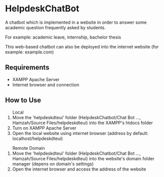 # HelpdeskChatBot
A chatbot which is implemented in a website in order to answer some academic question frequently asked by students.

For example: academic leave, internship, bachelor thesis

This web-based chatbot can also be deployed into the internet website (for example: example.com)

## Requirements
<ul>
  <li>XAMPP Apache Server</li>
  <li>Internet browser and connection</li>
</ul>

## How to Use
<ol>
  Local
  <li>Move the 'helpdeskdteui' folder (HelpdeskChatbot/Chat Bot ..., Hamzah/Source Files/helpdeskdteui) into the XAMPP's htdocs folder</li>
  <li>Turn on XAMPP Apache Server</li>
  <li>Open the local website using internet browser (address by default: localhost/helpdeskdteui)</li>
</ol>
<ol>
  Remote Domain
  <li>Move the 'helpdeskdteui' folder (HelpdeskChatbot/Chat Bot ..., Hamzah/Source Files/helpdeskdteui) into the website's domain folder manager (depens on domain's settings)</li>
  <li>Open the internet browser and access the address of the website</li>
</ol>
